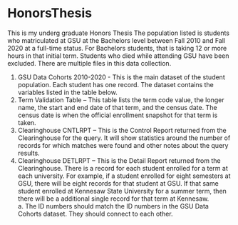 # HonorsThesis
This is my underg graduate Honors Thesis
The population listed is students who matriculated at GSU at the Bachelors level between Fall 2010 and Fall 2020 at a full-time status.  For Bachelors students, that is taking 12 or more hours in that initial term.  Students who died while attending GSU have been excluded.
There are multiple files in this data collection.
1.	GSU Data Cohorts 2010-2020 - This is the main dataset of the student population.  Each student has one record.  The dataset contains the variables listed in the table below.
2.	Term Validation Table – This table lists the term code value, the longer name, the start and end date of that term, and the census date.  The census date is when the official enrollment snapshot for that term is taken.
3.	Clearinghouse CNTLRPT – This is the Control Report returned from the Clearinghouse for the query.  It will show statistics around the number of records for which matches were found and other notes about the query results.
4.	Clearinghouse DETLRPT – This is the Detail Report returned from the Clearinghouse.  There is a record for each student enrolled for a term at each university.  For example, if a student enrolled for eight semesters at GSU, there will be eight records for that student at GSU.  If that same student enrolled at Kennesaw State University for a summer term, then there will be a additional single record for that term at Kennesaw.  
a.	The ID numbers should match the ID numbers in the GSU Data Cohorts dataset.  They should connect to each other.
